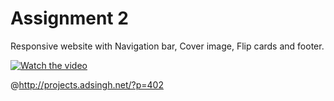 # Assignment 2
Responsive website with Navigation bar, Cover image, Flip cards and footer.

[![Watch the video](https://drive.google.com/file/d/1TaB_JVqHWseVkIiUkgnB_9j4VRAcRese/preview)](https://drive.google.com/file/d/1TaB_JVqHWseVkIiUkgnB_9j4VRAcRese/preview)

@http://projects.adsingh.net/?p=402
